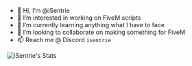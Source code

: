 - 👋 Hi, I’m @iSentrie
- 👀 I’m interested in working on FiveM scripts
- 🌱 I’m currently learning anything what I have to face
- 💞️ I’m looking to collaborate on making something for FiveM
- 📫 Reach me @ Discord `isentrie`

![iSentrie's Stats](https://github-readme-stats.vercel.app/api?username=iSentrie&theme=vue-dark&show_icons=true&hide_border=true&count_private=true)

<!---
iSentrie/iSentrie is a ✨ special ✨ repository because its `README.md` (this file) appears on your GitHub profile.
You can click the Preview link to take a look at your changes.
--->
